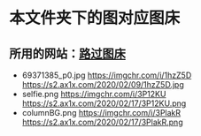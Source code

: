 # 本文件夹下的图对应图床

## 所用的网站：[路过图床](https://imgchr.com)

- 69371385_p0.jpg
  <https://imgchr.com/i/1hzZ5D>
  <https://s2.ax1x.com/2020/02/09/1hzZ5D.jpg>
- selfie.png
  <https://imgchr.com/i/3P12KU>
  <https://s2.ax1x.com/2020/02/17/3P12KU.png>
- columnBG.png
  <https://imgchr.com/i/3PlakR>
  <https://s2.ax1x.com/2020/02/17/3PlakR.png>
